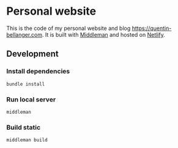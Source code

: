 # Personal website 

This is the code of my personal website and blog https://quentin-bellanger.com. It is built with [Middleman](https://middlemanapp.com) and hosted on [Netlify](https://netlify.com).

## Development

### Install dependencies

```shell
bundle install
```

### Run local server

```shell
middleman
```

### Build static

```shell
middleman build
```